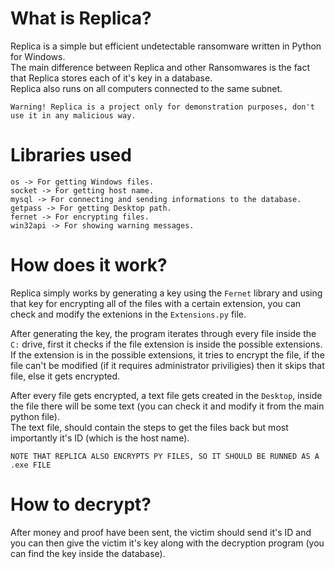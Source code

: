 # **What is Replica?**

Replica is a simple but efficient undetectable ransomware written in Python for Windows.</br>
The main difference between Replica and other Ransomwares is the fact that Replica stores each of it's key in a database.</br>
Replica also runs on all computers connected to the same subnet.

``Warning! Replica is a project only for demonstration purposes, don't use it in any malicious way.``

# **Libraries used**
```
os -> For getting Windows files.
socket -> For getting host name.
mysql -> For connecting and sending informations to the database.
getpass -> For getting Desktop path.
fernet -> For encrypting files.
win32api -> For showing warning messages.
```

# **How does it work?**

Replica simply works by generating a key using the ``Fernet`` library and using that key for encrypting all of the files with a certain extension, you can check and modify the extenions in the ``Extensions.py`` file.

After generating the key, the program iterates through every file inside the ``C:`` drive, first it checks if the file extension is inside the possible extensions.</br>
If the extension is in the possible extensions, it tries to encrypt the file, if the file can't be modified (if it requires administrator priviligies) then it skips that file, else it gets encrypted.

After every file gets encrypted, a text file gets created in the ``Desktop``, inside the file there will be some text (you can check it and modify it from the main python file).</br>
The text file, should contain the steps to get the files back but most importantly it's ID (which is the host name).

``NOTE THAT REPLICA ALSO ENCRYPTS PY FILES, SO IT SHOULD BE RUNNED AS A .exe FILE``

# **How to decrypt?**
After money and proof have been sent, the victim should send it's ID and you can then give the victim it's key along with the decryption program (you can find the key inside the database).
